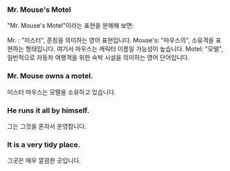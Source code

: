 
### Mr. Mouse's Motel

"Mr. Mouse's Motel"이라는 표현을 분해해 보면:

Mr. : "미스터", 존칭을 의미하는 영어 표현입니다.
Mouse's: "마우스의", 소유격을 표현하는 형태입니다. 여기서 마우스는 캐릭터 이름일 가능성이 높습니다.
Motel: "모텔", 일반적으로 자동차 여행객을 위한 숙박 시설을 의미하는 영어 단어입니다.

### Mr. Mouse owns a motel. 
미스터 마우스는 모텔을 소유하고 있습니다.
### He runs it all by himself.
 그는 그것을 혼자서 운영합니다. 
### It is a very tidy place.
그곳은 매우 깔끔한 곳입니다.
